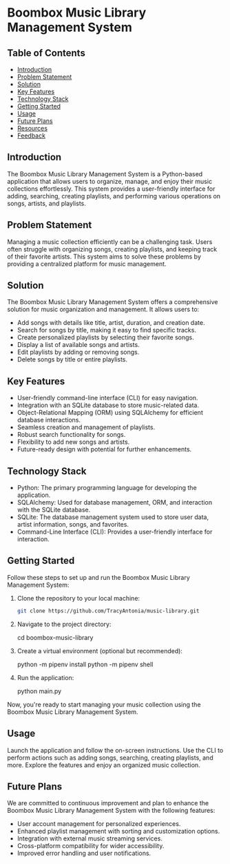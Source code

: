 # Boombox Music Library Management System

## Table of Contents
- [Introduction](#introduction)
- [Problem Statement](#problem-statement)
- [Solution](#solution)
- [Key Features](#key-features)
- [Technology Stack](#technology-stack)
- [Getting Started](#getting-started)
- [Usage](#usage)
- [Future Plans](#future-plans)
- [Resources](#resources)
- [Feedback](#feedback)

## Introduction

The Boombox Music Library Management System is a Python-based application that allows users to organize, manage, and enjoy their music collections effortlessly. This system provides a user-friendly interface for adding, searching, creating playlists, and performing various operations on songs, artists, and playlists.

## Problem Statement

Managing a music collection efficiently can be a challenging task. Users often struggle with organizing songs, creating playlists, and keeping track of their favorite artists. This system aims to solve these problems by providing a centralized platform for music management.

## Solution

The Boombox Music Library Management System offers a comprehensive solution for music organization and management. It allows users to:

- Add songs with details like title, artist, duration, and creation date.
- Search for songs by title, making it easy to find specific tracks.
- Create personalized playlists by selecting their favorite songs.
- Display a list of available songs and artists.
- Edit playlists by adding or removing songs.
- Delete songs by title or entire playlists.

## Key Features

- User-friendly command-line interface (CLI) for easy navigation.
- Integration with an SQLite database to store music-related data.
- Object-Relational Mapping (ORM) using SQLAlchemy for efficient database interactions.
- Seamless creation and management of playlists.
- Robust search functionality for songs.
- Flexibility to add new songs and artists.
- Future-ready design with potential for further enhancements.

## Technology Stack

- Python: The primary programming language for developing the application.
- SQLAlchemy: Used for database management, ORM, and interaction with the SQLite database.
- SQLite: The database management system used to store user data, artist information, songs, and favorites.
- Command-Line Interface (CLI): Provides a user-friendly interface for interaction.

## Getting Started

Follow these steps to set up and run the Boombox Music Library Management System:

1. Clone the repository to your local machine:

   ```bash
   git clone https://github.com/TracyAntonia/music-library.git

2. Navigate to the project directory:   

    cd boombox-music-library

3. Create a virtual environment (optional but recommended):
    
     python -m pipenv install
     python -m pipenv shell

4. Run the application:

    python main.py

Now, you're ready to start managing your music collection using the Boombox Music Library Management System.

## Usage
Launch the application and follow the on-screen instructions.
Use the CLI to perform actions such as adding songs, searching, creating playlists, and more.
Explore the features and enjoy an organized music collection.

## Future Plans
We are committed to continuous improvement and plan to enhance the Boombox Music Library Management System with the following features:

- User account management for personalized experiences.
- Enhanced playlist management with sorting and customization options.
- Integration with external music streaming services.
- Cross-platform compatibility for wider accessibility.
- Improved error handling and user notifications.



